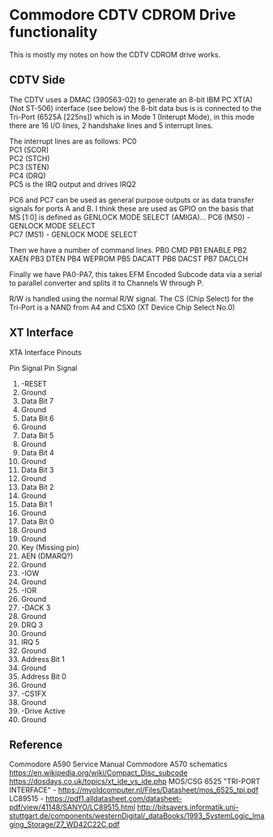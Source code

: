 # Commodore CDTV CDROM Drive functionality

This is mostly my notes on how the CDTV CDROM drive works.

## CDTV Side

The CDTV uses a DMAC (390563-02) to generate an 8-bit IBM PC XT(A) (Not ST-506) interface (see below) the 8-bit data bus is is connected to the Tri-Port (6525A [225ns]) which is in Mode 1 (Interupt Mode), in this mode there are 16 I/O lines, 2 handshake lines and 5 interrupt lines. 

The interrupt lines are as follows:
PC0  
PC1 (SCOR)  
PC2 (STCH)  
PC3 (STEN)  
PC4 (DRQ)  
PC5 is the IRQ output and drives IRQ2  
  
PC6 and PC7 can be used as general purpose outputs or as data transfer signals for ports A and B. I think these are used as GPIO on the basis that MS [1:0] is defined as GENLOCK MODE SELECT (AMIGA)...
PC6 (MS0) - GENLOCK MODE SELECT  
PC7 (MS1) - GENLOCK MODE SELECT  

Then we have a number of command lines. 
PB0 CMD
PB1 ENABLE
PB2 XAEN
PB3 DTEN
PB4 WEPROM
PB5 DACATT 
PB6 DACST
PB7 DACLCH

Finally we have PA0-PA7, this takes EFM Encoded Subcode data via a serial to parallel converter and splits it to Channels W through P. 

R/W is handled using the normal R/W signal. The CS (Chip Select) for the Tri-Port is a NAND from A4 and CSX0 (XT Device Chip Select No.0)








 





## XT Interface


XTA Interface Pinouts

Pin	Signal	Pin	Signal
1.	-RESET	
2.	Ground
3.	Data Bit 7	
4.	Ground
5.	Data Bit 6	
6.	Ground
7.	Data Bit 5	
8.	Ground
9.	Data Bit 4	
10.	Ground
11.	Data Bit 3	
12.	Ground
13.	Data Bit 2	
14.	Ground
15.	Data Bit 1	
16.	Ground
17.	Data Bit 0	
18.	Ground
19.	Ground	
20.	Key (Missing pin)
21.	AEN	(DMARQ?)
22.	Ground
23.	-IOW	
24.	Ground
25.	-IOR	
26.	Ground
27.	-DACK 3	
28.	Ground
29.	DRQ 3	
30.	Ground
31.	IRQ 5	
32.	Ground
33.	Address Bit 1	
34.	Ground
35.	Address Bit 0	
36.	Ground
37.	-CS1FX	
38.	Ground
39.	-Drive Active	
40.	Ground

## Reference
Commodore A590 Service Manual
Commodore A570 schematics
https://en.wikipedia.org/wiki/Compact_Disc_subcode
https://dosdays.co.uk/topics/xt_ide_vs_ide.php
MOS/CSG 6525 "TRI-PORT INTERFACE" - https://myoldcomputer.nl/Files/Datasheet/mos_6525_tpi.pdf
LC89515 - https://pdf1.alldatasheet.com/datasheet-pdf/view/41148/SANYO/LC89515.html
http://bitsavers.informatik.uni-stuttgart.de/components/westernDigital/_dataBooks/1993_SystemLogic_Imaging_Storage/27_WD42C22C.pdf
